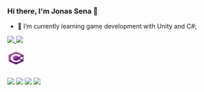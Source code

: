 ### Hi there, I'm Jonas Sena 👋

- 🌱 I’m currently learning game development with Unity and C#;

<div align="left">
  <a href="https://github.com/Jadsnparadise">
  <img height="160em" src="https://github-readme-stats.vercel.app/api?username=Jadsnparadise&show_icons=true&theme=dracula&include_all_commits=true&count_private=true"/>
  <img height="160em" src="https://github-readme-stats.vercel.app/api/top-langs/?username=Jadsnparadise&layout=compact&langs_count=7&theme=dracula"/>
</div>
  
  <div style="display: inline_block"><br>
  <img align="center" alt="Jadsn-Csharp" height="30" width="40" src="https://raw.githubusercontent.com/devicons/devicon/master/icons/csharp/csharp-original.svg">
</div>
  
  ##
  
  <div> 
  <a href="https://www.linkedin.com/in/jonas-sena-31839122b/" target="_blank"><img src="https://img.shields.io/badge/-LinkedIn-%230077B5?style=for-the-badge&logo=linkedin&logoColor=white" target="_blank"></a> 
  <a href = "mailto:sena.jonas@outlook.com"><img src="https://img.shields.io/badge/Microsoft_Outlook-0078D4?style=for-the-badge&logo=microsoft-outlook&logoColor=white" target="_blank"></a>
  <a href="https://www.twitch.tv/reiossegalado" target="_blank"><img src="https://img.shields.io/badge/Twitch-9146FF?style=for-the-badge&logo=twitch&logoColor=white" target="_blank"></a>
  <a href="https://t.me/jadsnparadise" target="_blank"><img src="https://img.shields.io/badge/Telegram-2CA5E0?style=for-the-badge&logo=telegram&logoColor=white" target="_blank"></a> 
</div>
